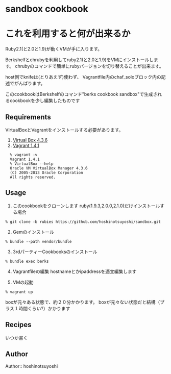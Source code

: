 # sandbox cookbook

# これを利用すると何が出来るか

Ruby2.1(と2.0と1.9)が動くVMが手に入ります。

Berkshelfとchrubyを利用してruby2.1(と2.0と1.9)をVMにインストールします。
chrubyのコマンドで簡単にrubyバージョンを切り替えることが出来ます。

host側でknifeは(とりあえず)使わず、
Vagrantfile内のchaf_soloブロック内の記述でがんばります。

このcookbookはBerkshelfのコマンド"berks cookbook sandbox"で生成されるcookbookを少し編集したものです



## Requirements

VirtualBoxとVagrantをインストールする必要があります。

1. [Virtual Box 4.3.6](https://www.virtualbox.org/wiki/Downloads "Virtual Box 4.3.6")
2. [Vagrant 1.4.1](http://www.vagrantup.com/downloads.html "Vagrant 1.4.1")

```
  % vagrant -v
  Vagrant 1.4.1
  % VirtualBox --help
  Oracle VM VirtualBox Manager 4.3.6
  (C) 2005-2013 Oracle Corporation
  All rights reserved.
```
    
## Usage

1. このcookbookをクローンします
ruby(1.9.3,2.0.0,2.1.0)だけインストールする場合
  ```
  % git clone -b rubies https://github.com/hoshinotsuyoshi/sandbox.git
  ```

2. Gemのインストール 

  ```
  % bundle --path vendor/bundle
  ```

3. 3rdパーティーCookbooksのインストール

  ```
  % bundle exec berks
  ```

4. Vagrantfileの編集
  hostnameとかipaddressを適宜編集します

5. VMの起動

  ```
  % vagrant up
  ```

  boxが元々ある状態で、約２０分かかります。
  boxが元々ない状態だと結構（プラス１時間くらい?）かかります

## Recipes
いつか書く
## Author

Author:: hoshinotsuyoshi

